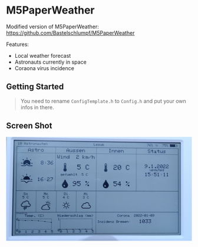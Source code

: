 # M5PaperWeather

Modified version of M5PaperWeather: https://github.com/Bastelschlumpf/M5PaperWeather

Features:

* Local weather forecast
* Astronauts currently in space 
* Coraona virus incidence

## Getting Started
> You need to rename `ConfigTemplate.h` to `Config.h` and put your own infos in there.

## Screen Shot

![ScreenShot](screenshot.jpeg)
